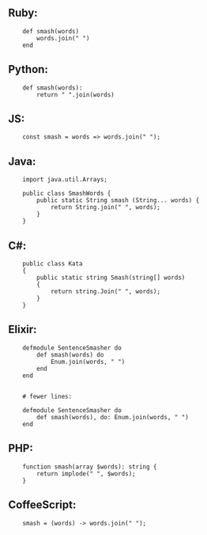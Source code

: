 ## Ruby:
```
	def smash(words)
		words.join(" ")
	end
```

## Python:
```
	def smash(words):
		return " ".join(words)
```

## JS:
```
	const smash = words => words.join(" ");
```

## Java:

```
	import java.util.Arrays;

	public class SmashWords {
		public static String smash (String... words) {
			return String.join(" ", words);
		}
	}
```

## C#:
```
	public class Kata
	{
		public static string Smash(string[] words)
		{
			return string.Join(" ", words);
		}
	}
```

## Elixir: 
```
	defmodule SentenceSmasher do
		def smash(words) do
			Enum.join(words, " ")
		end
	end


	# fewer lines:

	defmodule SentenceSmasher do
		def smash(words), do: Enum.join(words, " ")
	end

```

## PHP: 
```
	function smash(array $words): string {
		return implode(" ", $words);
	}
```

## CoffeeScript:
```
	smash = (words) -> words.join(" ");
```

